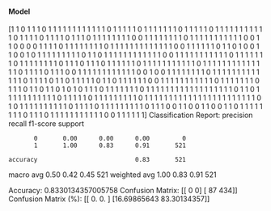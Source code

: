 #### Model
[1 1 0 1 1 1 0 1 1 1 1 1 1 1 1 1 1 1 1 0 1 1 1 1 1 0 1 1 1 1 1 1 1 0 1 1 1
 1 1 0 1 1 1 1 1 1 1 1 1 1 1 0 1 1 1 1 0 1 1 1 1 0 1 1 1 0 1 1 1 1 1 1 1 1
 0 0 1 1 1 1 1 1 1 1 0 1 1 1 1 1 1 1 1 1 1 1 0 0 1 1 0 0 0 0 1 1 1 1 0 1 1
 1 1 1 1 1 1 0 1 1 1 1 1 1 1 1 1 1 1 1 1 0 0 1 1 1 1 1 1 0 1 1 0 1 0 0 1 1
 0 0 1 0 1 1 1 1 1 1 1 1 1 0 1 1 0 1 1 1 1 1 1 1 1 1 1 1 1 0 0 1 1 1 1 1 1
 1 1 1 1 1 0 1 1 1 1 1 1 1 0 1 1 1 1 1 1 1 1 0 1 1 1 0 1 1 1 0 1 1 1 1 1 1
 0 1 1 1 1 1 1 1 1 1 1 1 0 1 1 1 1 1 1 1 1 1 1 1 1 1 1 0 1 1 1 1 0 1 1 1 0
 0 1 1 1 1 1 1 1 1 1 1 1 1 0 0 1 0 0 1 1 1 1 1 1 1 1 0 1 1 1 1 1 1 1 1 1 1
 1 1 1 0 1 1 1 1 0 1 1 0 1 1 1 1 1 0 1 1 0 1 1 1 1 1 1 0 0 1 1 1 1 1 1 1 1
 1 1 1 0 1 1 1 1 1 1 1 0 1 1 1 0 1 1 0 1 1 0 1 0 1 0 1 1 1 0 1 1 1 1 1 1 1
 0 1 1 1 1 1 1 1 1 1 1 1 1 1 1 1 1 1 1 0 1 1 0 1 1 1 1 1 1 1 1 1 1 1 0 1 1
 1 1 1 0 1 1 1 1 1 1 1 1 1 0 1 1 1 1 1 1 1 1 1 1 1 1 1 1 1 1 1 1 1 1 1 1 1
 0 1 0 1 1 1 1 1 1 1 1 1 1 0 1 1 1 1 0 1 1 1 1 1 1 1 1 1 0 1 1 1 0 0 1 1 0
 0 1 1 0 0 1 1 0 1 1 1 1 1 1 1 1 0 1 1 1 0 1 1 1 1 1 1 1 1 1 1 1 0 0 1 1 1
 1 1 1]
Classification Report:
              precision    recall  f1-score   support

           0       0.00      0.00      0.00         0
           1       1.00      0.83      0.91       521

    accuracy                           0.83       521
   macro avg       0.50      0.42      0.45       521
weighted avg       1.00      0.83      0.91       521

Accuracy: 0.8330134357005758
Confusion Matrix:
[[  0   0]
 [ 87 434]]
Confusion Matrix (%):
[[ 0.          0.        ]
 [16.69865643 83.30134357]]
